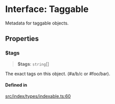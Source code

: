 # Interface: Taggable

Metadata for taggable objects.

## Properties

### $tags

> **$tags**: `string`[]

The exact tags on this object. (#a/b/c or #foo/bar).

#### Defined in

[src/index/types/indexable.ts:60](https://github.com/GamerGirlandCo/datacore/blob/7f32893e5430e552f1b1164e828ac7a411d6e24f/src/index/types/indexable.ts#L60)
